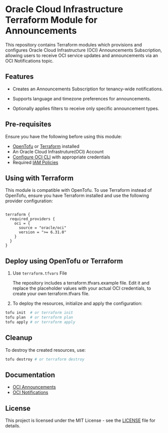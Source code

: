 # Oracle Cloud Infrastructure Terraform Module for Announcements 

This repository contains Terraform modules which provisions and configures Oracle Cloud Infrastructure (OCI) Announcements Subscription, allowing users to receive OCI service updates and announcements via an OCI Notifications topic.

## Features

- Creates an Announcements Subscription for tenancy-wide notifications.

- Supports language and timezone preferences for announcements.

- Optionally applies filters to receive only specific announcement types.

## Pre-requisites

Ensure you have the following before using this module:

- [OpenTofu](https://opentofu.org/docs/intro/install/) or [Terraform](https://developer.hashicorp.com/terraform/tutorials/aws-get-started/install-cli) installed
- An Oracle Cloud Infrastruture(OCI) Account
- [Configure OCI CLI](https://docs.oracle.com/en-us/iaas/Content/dev/terraform/tutorials/tf-provider.htm#prepare) with appropriate credentials
- Required [IAM Policies](https://docs.oracle.com/en-us/iaas/Content/Logging/Task/managinglogs.htm#required_iam_policy)


## Using with Terraform

This module is compatible with OpenTofu. To use Terraform instead of OpenTofu, ensure you have Terraform installed and use the following provider configuration:

```hcl

terraform {
  required_providers {
    oci = {
      source = "oracle/oci"
      version = ">= 6.31.0"
    }
  }
}

```

## Deploy using OpenTofu or Terraform

1. Use `terraform.tfvars` File

   The repository includes a terraform.tfvars.example file. Edit it and replace the placeholder values with your actual OCI credentials, to create your own terraform.tfvars file.
   
3. To deploy the resources, initialize and apply the configuration:

```sh
tofu init  # or terraform init
tofu plan  # or terraform plan
tofu apply # or terraform apply
```

## Cleanup
To destroy the created resources, use:

```sh
tofu destroy # or terraform destroy
```
## Documentation
- [OCI Announcements](https://docs.oracle.com/en-us/iaas/Content/General/Concepts/announcements.htm)
- [OCI Notifications](https://docs.oracle.com/en-us/iaas/Content/Notification/Concepts/notificationoverview.htm)

## License
This project is licensed under the MIT License - see the [LICENSE](https://github.com/angeline-hilda/OCI-Announcements/blob/master/LICENSE) file for details.

